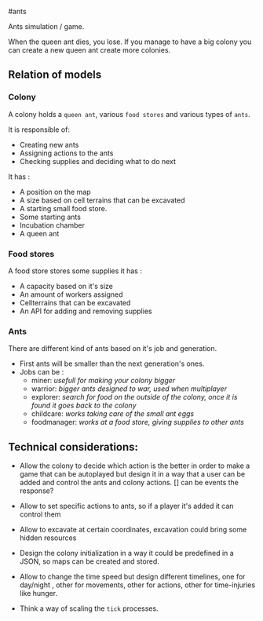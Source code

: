 #ants

Ants simulation / game.

When the queen ant dies, you lose. If you manage to have a big colony you can create a new queen ant create more colonies.


## Relation of models

### Colony

A colony holds a `queen ant`, various `food stores` and various types of `ants`.

It is responsible of:
- Creating new ants
- Assigning actions to the ants
- Checking supplies and deciding what to do next

It has :
- A position on the map
- A size based on cell terrains that can be excavated
- A starting small food store.
- Some starting ants
- Incubation chamber
- A queen ant

### Food stores

A food store stores some supplies it has :
- A capacity based on it's size
- An amount of workers assigned
- Cellterrains that can be excavated
- An API for adding and removing supplies

### Ants

There are different kind of ants based on it's job and generation.

- First ants will be smaller than the next generation's ones.
- Jobs can be :
  - miner: *usefull for making your colony bigger*
  - warrior: *bigger ants designed to war, used when multiplayer*
  - explorer: *search for food on the outside of the colony, once it is found it goes back to the colony*
  - childcare: *works taking care of the small ant eggs*
  - foodmanager: *works at a food store, giving supplies to other ants*

## Technical considerations:

- Allow  the colony to decide which action is the better in order to make a game that can be autoplayed but design it in a way that a user can be added and control the ants and colony actions.
[] can be events the response?

- Allow to set specific actions to ants, so if a player it's added it can control them
- Allow to excavate at certain coordinates, excavation could bring some hidden resources
- Design the colony initialization in a way it could be predefined in a JSON, so maps can be created and stored.
- Allow to change the time speed but design different timelines, one for day/night , other for movements, other for actions, other for time-injuries like hunger.
- Think a way of scaling the `tick` processes.
